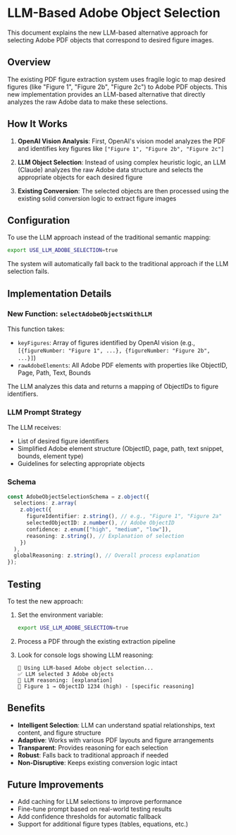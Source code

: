# LLM-Based Adobe Object Selection

This document explains the new LLM-based alternative approach for selecting Adobe PDF objects that correspond to desired figure images.

## Overview

The existing PDF figure extraction system uses fragile logic to map desired figures (like "Figure 1", "Figure 2b", "Figure 2c") to Adobe PDF objects. This new implementation provides an LLM-based alternative that directly analyzes the raw Adobe data to make these selections.

## How It Works

1. **OpenAI Vision Analysis**: First, OpenAI's vision model analyzes the PDF and identifies key figures like `["Figure 1", "Figure 2b", "Figure 2c"]`

2. **LLM Object Selection**: Instead of using complex heuristic logic, an LLM (Claude) analyzes the raw Adobe data structure and selects the appropriate objects for each desired figure

3. **Existing Conversion**: The selected objects are then processed using the existing solid conversion logic to extract figure images

## Configuration

To use the LLM approach instead of the traditional semantic mapping:

```bash
export USE_LLM_ADOBE_SELECTION=true
```

The system will automatically fall back to the traditional approach if the LLM selection fails.

## Implementation Details

### New Function: `selectAdobeObjectsWithLLM`

This function takes:

- `keyFigures`: Array of figures identified by OpenAI vision (e.g., `[{figureNumber: "Figure 1", ...}, {figureNumber: "Figure 2b", ...}]`)
- `rawAdobeElements`: All Adobe PDF elements with properties like ObjectID, Page, Path, Text, Bounds

The LLM analyzes this data and returns a mapping of ObjectIDs to figure identifiers.

### LLM Prompt Strategy

The LLM receives:

- List of desired figure identifiers
- Simplified Adobe element structure (ObjectID, page, path, text snippet, bounds, element type)
- Guidelines for selecting appropriate objects

### Schema

```typescript
const AdobeObjectSelectionSchema = z.object({
  selections: z.array(
    z.object({
      figureIdentifier: z.string(), // e.g., "Figure 1", "Figure 2a"
      selectedObjectID: z.number(), // Adobe ObjectID
      confidence: z.enum(["high", "medium", "low"]),
      reasoning: z.string(), // Explanation of selection
    })
  ),
  globalReasoning: z.string(), // Overall process explanation
});
```

## Testing

To test the new approach:

1. Set the environment variable:

   ```bash
   export USE_LLM_ADOBE_SELECTION=true
   ```

2. Process a PDF through the existing extraction pipeline

3. Look for console logs showing LLM reasoning:
   ```
   🤖 Using LLM-based Adobe object selection...
   ✅ LLM selected 3 Adobe objects
   🧠 LLM reasoning: [explanation]
   📍 Figure 1 → ObjectID 1234 (high) - [specific reasoning]
   ```

## Benefits

- **Intelligent Selection**: LLM can understand spatial relationships, text content, and figure structure
- **Adaptive**: Works with various PDF layouts and figure arrangements
- **Transparent**: Provides reasoning for each selection
- **Robust**: Falls back to traditional approach if needed
- **Non-Disruptive**: Keeps existing conversion logic intact

## Future Improvements

- Add caching for LLM selections to improve performance
- Fine-tune prompt based on real-world testing results
- Add confidence thresholds for automatic fallback
- Support for additional figure types (tables, equations, etc.)
